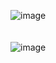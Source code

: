 ![image](https://github.com/TaehanLee07/JAVA/assets/121335699/6e3e576e-b1f2-4f62-ada4-9507e6db3645)
<br><br><br>
![image](https://github.com/TaehanLee07/JAVA/assets/121335699/94e42b05-7bef-477f-8460-738818a2e204)
